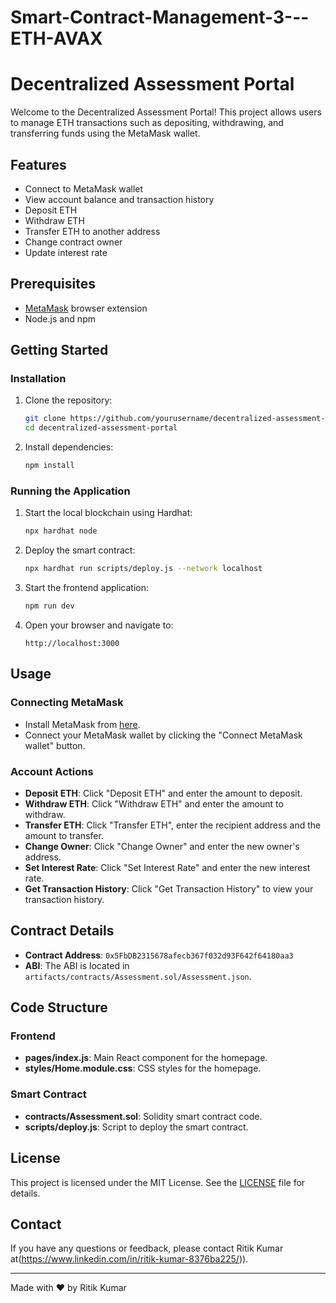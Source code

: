 # Smart-Contract-Management-3---ETH-AVAX
# Decentralized Assessment Portal

Welcome to the Decentralized Assessment Portal! This project allows users to manage ETH transactions such as depositing, withdrawing, and transferring funds using the MetaMask wallet. 

## Features
- Connect to MetaMask wallet
- View account balance and transaction history
- Deposit ETH
- Withdraw ETH
- Transfer ETH to another address
- Change contract owner
- Update interest rate

## Prerequisites
- [MetaMask](https://metamask.io/download.html) browser extension
- Node.js and npm

## Getting Started

### Installation
1. Clone the repository:
    ```bash
    git clone https://github.com/yourusername/decentralized-assessment-portal.git
    cd decentralized-assessment-portal
    ```

2. Install dependencies:
    ```bash
    npm install
    ```

### Running the Application
1. Start the local blockchain using Hardhat:
    ```bash
    npx hardhat node
    ```

2. Deploy the smart contract:
    ```bash
    npx hardhat run scripts/deploy.js --network localhost
    ```

3. Start the frontend application:
    ```bash
    npm run dev
    ```

4. Open your browser and navigate to:
    ```
    http://localhost:3000
    ```

## Usage

### Connecting MetaMask
- Install MetaMask from [here](https://metamask.io/download.html).
- Connect your MetaMask wallet by clicking the "Connect MetaMask wallet" button.

### Account Actions
- **Deposit ETH**: Click "Deposit ETH" and enter the amount to deposit.
- **Withdraw ETH**: Click "Withdraw ETH" and enter the amount to withdraw.
- **Transfer ETH**: Click "Transfer ETH", enter the recipient address and the amount to transfer.
- **Change Owner**: Click "Change Owner" and enter the new owner's address.
- **Set Interest Rate**: Click "Set Interest Rate" and enter the new interest rate.
- **Get Transaction History**: Click "Get Transaction History" to view your transaction history.

## Contract Details
- **Contract Address**: `0x5FbDB2315678afecb367f032d93F642f64180aa3`
- **ABI**: The ABI is located in `artifacts/contracts/Assessment.sol/Assessment.json`.

## Code Structure

### Frontend
- **pages/index.js**: Main React component for the homepage.
- **styles/Home.module.css**: CSS styles for the homepage.

### Smart Contract
- **contracts/Assessment.sol**: Solidity smart contract code.
- **scripts/deploy.js**: Script to deploy the smart contract.

## License
This project is licensed under the MIT License. See the [LICENSE](LICENSE) file for details.

## Contact
If you have any questions or feedback, please contact Ritik Kumar at(https://www.linkedin.com/in/ritik-kumar-8376ba225/)).

---

Made with ❤️ by Ritik Kumar
